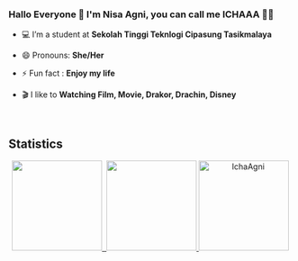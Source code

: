 ### Hallo Everyone 👋 I'm Nisa Agni, you can call me ICHAAA 👩‍💻

- 💻 I’m a student at **Sekolah Tinggi Teknlogi Cipasung Tasikmalaya**

- 😄 Pronouns: **She/Her**

- ⚡ Fun fact : **Enjoy my life**

- 🎬 I like to **Watching Film, Movie, Drakor, Drachin, Disney**
<br>
<h2 align="left">Statistics</h2>
<p align="middle">
<a href="https://github.com/IchaAgni">
  <img height="160em" src="https://github-readme-stats-eight-theta.vercel.app/api?username=IchaAgni&show_icons=true&theme=radical&include_all_commits=true&count_private=true"/>&nbsp;
  <img height="160em" src="https://github-readme-stats-eight-theta.vercel.app/api/top-langs/?username=IchaAgni&layout=compact&langs_count=8&theme=radical"/>
  <img height="160em" src="https://github-readme-streak-stats.herokuapp.com/?user=IchaAgni&theme=radical" alt="IchaAgni" />
</a>
</p>
